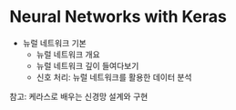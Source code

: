 # Neural Networks with Keras

- 뉴럴 네트워크 기본
  - 뉴럴 네트워크 개요
  - 뉴럴 네트워크 깊이 들여다보기
  - 신호 처리: 뉴럴 네트워크를 활용한 데이터 분석

참고: 케라스로 배우는 신경망 설계와 구현